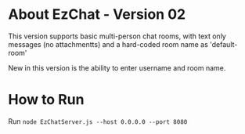 # About EzChat - Version 02

This version supports basic multi-person chat rooms, with text only messages (no attachmentts) and a hard-coded room name as 'default-room'

New in this version is the ability to enter username and room name.

# How to Run

Run `node EzChatServer.js --host 0.0.0.0 --port 8080`